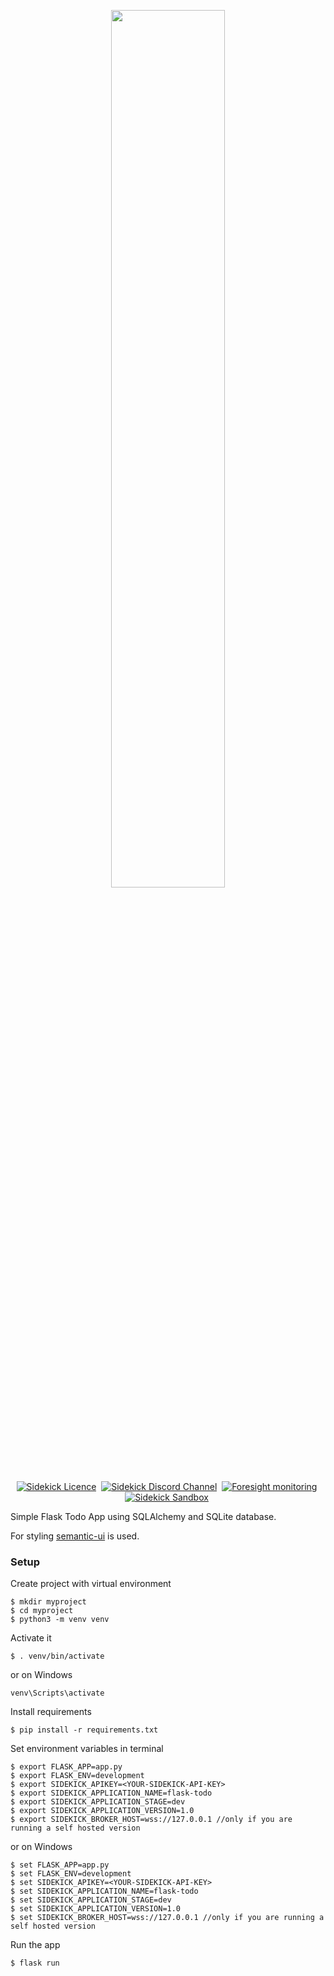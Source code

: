 <p align="center">
  <img width="60%" height="60%" src="https://4750167.fs1.hubspotusercontent-na1.net/hubfs/4750167/sidekick_v2/sidekick-pycharm.png">
</p>
<p align="center">
    <a href="https://github.com/runsidekick/sidekick" target="_blank"><img src="https://img.shields.io/github/license/runsidekick/sidekick?style=for-the-badge" alt="Sidekick Licence" /></a>&nbsp;
    <a href="https://www.runsidekick.com/discord-invitation?utm_source=sidekick-readme" target="_blank"><img src="https://img.shields.io/discord/958745045308174416?style=for-the-badge&logo=discord&label=DISCORD" alt="Sidekick Discord Channel" /></a>&nbsp;
    <a href="https://www.runforesight.com?utm_source=sidekick-readme" target="_blank"><img src="https://img.shields.io/badge/Monitored%20by-Foresight-%239900F0?style=for-the-badge" alt="Foresight monitoring" /></a>&nbsp;
    <a href="https://app.runsidekick.com/sandbox?utm_source=sidekick-readme" target="_blank"><img src="https://img.shields.io/badge/try%20in-sandbox-brightgreen?style=for-the-badge" alt="Sidekick Sandbox" /></a>&nbsp;
    
</p>

Simple Flask Todo App using SQLAlchemy and SQLite database.

For styling [semantic-ui](https://semantic-ui.com/) is used.

### Setup
Create project with virtual environment

```console
$ mkdir myproject
$ cd myproject
$ python3 -m venv venv
```

Activate it
```console
$ . venv/bin/activate
```

or on Windows
```console
venv\Scripts\activate
```

Install requirements
```console
$ pip install -r requirements.txt
```

Set environment variables in terminal
```console
$ export FLASK_APP=app.py
$ export FLASK_ENV=development
$ export SIDEKICK_APIKEY=<YOUR-SIDEKICK-API-KEY>
$ export SIDEKICK_APPLICATION_NAME=flask-todo
$ export SIDEKICK_APPLICATION_STAGE=dev
$ export SIDEKICK_APPLICATION_VERSION=1.0
$ export SIDEKICK_BROKER_HOST=wss://127.0.0.1 //only if you are running a self hosted version
```

or on Windows
```console
$ set FLASK_APP=app.py
$ set FLASK_ENV=development
$ set SIDEKICK_APIKEY=<YOUR-SIDEKICK-API-KEY>
$ set SIDEKICK_APPLICATION_NAME=flask-todo
$ set SIDEKICK_APPLICATION_STAGE=dev
$ set SIDEKICK_APPLICATION_VERSION=1.0
$ set SIDEKICK_BROKER_HOST=wss://127.0.0.1 //only if you are running a self hosted version
```

Run the app
```console
$ flask run
```
